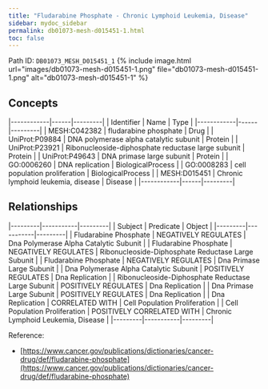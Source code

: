 ```yaml
---
title: "Fludarabine Phosphate - Chronic Lymphoid Leukemia, Disease"
sidebar: mydoc_sidebar
permalink: db01073-mesh-d015451-1.html
toc: false 
---
```



Path ID: `DB01073_MESH_D015451_1`
{% include image.html url="images/db01073-mesh-d015451-1.png" file="db01073-mesh-d015451-1.png" alt="db01073-mesh-d015451-1" %}

## Concepts

|------------|------|---------|
| Identifier | Name | Type    |
|------------|------|---------|
| MESH:C042382 | fludarabine phosphate | Drug |
| UniProt:P09884 | DNA polymerase alpha catalytic subunit | Protein |
| UniProt:P23921 | Ribonucleoside-diphosphate reductase large subunit | Protein |
| UniProt:P49643 | DNA primase large subunit | Protein |
| GO:0006260 | DNA replication | BiologicalProcess |
| GO:0008283 | cell population proliferation | BiologicalProcess |
| MESH:D015451 | Chronic lymphoid leukemia, disease | Disease |
|------------|------|---------|

## Relationships

|---------|-----------|---------|
| Subject | Predicate | Object  |
|---------|-----------|---------|
| Fludarabine Phosphate | NEGATIVELY REGULATES | Dna Polymerase Alpha Catalytic Subunit |
| Fludarabine Phosphate | NEGATIVELY REGULATES | Ribonucleoside-Diphosphate Reductase Large Subunit |
| Fludarabine Phosphate | NEGATIVELY REGULATES | Dna Primase Large Subunit |
| Dna Polymerase Alpha Catalytic Subunit | POSITIVELY REGULATES | Dna Replication |
| Ribonucleoside-Diphosphate Reductase Large Subunit | POSITIVELY REGULATES | Dna Replication |
| Dna Primase Large Subunit | POSITIVELY REGULATES | Dna Replication |
| Dna Replication | CORRELATED WITH | Cell Population Proliferation |
| Cell Population Proliferation | POSITIVELY CORRELATED WITH | Chronic Lymphoid Leukemia, Disease |
|---------|-----------|---------|

Reference: 
  - [https://www.cancer.gov/publications/dictionaries/cancer-drug/def/fludarabine-phosphate](https://www.cancer.gov/publications/dictionaries/cancer-drug/def/fludarabine-phosphate)
